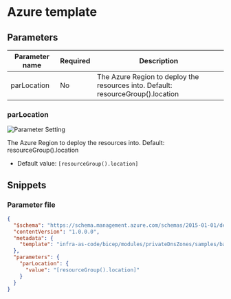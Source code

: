# Azure template

## Parameters

| Parameter name | Required | Description                                                                      |
| -------------- | -------- | -------------------------------------------------------------------------------- |
| parLocation    | No       | The Azure Region to deploy the resources into. Default: resourceGroup().location |

### parLocation

![Parameter Setting](https://img.shields.io/badge/parameter-optional-green?style=flat-square)

The Azure Region to deploy the resources into. Default: resourceGroup().location

- Default value: `[resourceGroup().location]`

## Snippets

### Parameter file

```json
{
  "$schema": "https://schema.management.azure.com/schemas/2015-01-01/deploymentParameters.json#",
  "contentVersion": "1.0.0.0",
  "metadata": {
    "template": "infra-as-code/bicep/modules/privateDnsZones/samples/baseline.sample.json"
  },
  "parameters": {
    "parLocation": {
      "value": "[resourceGroup().location]"
    }
  }
}
```
